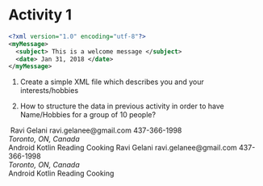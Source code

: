 # Activity 1

```xml
<?xml version="1.0" encoding="utf-8"?>​
<myMessage>​
  <subject> This is a welcome message </subject>​
  <date> Jan 31, 2018 </date>​
</myMessage>
```

1. Create a simple XML file which describes you and your interests/hobbies

2. How to structure the data in previous activity in order to have Name/Hobbies for a group of 10 people?

<?xml version="1.0" encoding="utf-8"?>​
<data>
  <person>
      <name>
        <firstName> Ravi </firstName>
        <lastName> Gelani </lastName>
      </name>
      <email> ravi.gelanee@gmail.com </email>
      <phone> 437-366-1998 </phone>
      <address> Toronto, ON, Canada </address>
      <skills>
        <skill>Android</skill>
        <skill>Kotlin</skill>
      </skills>
      <hobbiles>
        <hobby>Reading</hobby>
        <hobby>Cooking</hobby>
      </hobbiles>
  </person>
  <person>
      <name>
        <firstName> Ravi </firstName>
        <lastName> Gelani </lastName>
      </name>
      <email> ravi.gelanee@gmail.com </email>
      <phone> 437-366-1998 </phone>
      <address> Toronto, ON, Canada </address>
      <skills>
        <skill>Android</skill>
        <skill>Kotlin</skill>
      </skills>
      <hobbiles>
        <hobby>Reading</hobby>
        <hobby>Cooking</hobby>
      </hobbiles>
  </person>
</data>
